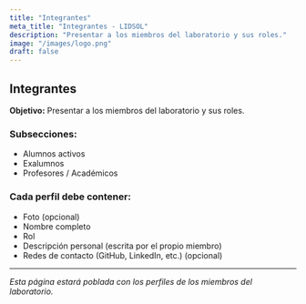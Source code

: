 ```yaml
---
title: "Integrantes"
meta_title: "Integrantes - LIDSOL"
description: "Presentar a los miembros del laboratorio y sus roles."
image: "/images/logo.png"
draft: false
---
```


## Integrantes

**Objetivo:** Presentar a los miembros del laboratorio y sus roles.

### Subsecciones:

- Alumnos activos
- Exalumnos
- Profesores / Académicos

### Cada perfil debe contener:

- Foto (opcional)
- Nombre completo
- Rol
- Descripción personal (escrita por el propio miembro)
- Redes de contacto (GitHub, LinkedIn, etc.) (opcional)

---

_Esta página estará poblada con los perfiles de los miembros del laboratorio._
